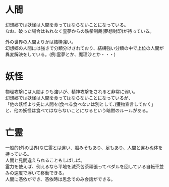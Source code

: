 # 人間
幻想郷では妖怪は人間を食ってはならないことになっている。<br />
なお、破った場合はもれなく霊夢からの鉄拳制裁(夢想封印)が待っている。<br />

外の世界の人間よりかは結構強い。<br />
幻想郷の人間には強さで分類分けされており、結構強い分類の中で上位の人間が異変解決をしている。(例:霊夢とか、魔理沙とか・・・)

# 妖怪
物理攻撃には人間よりも強いが、精神攻撃をされると非常に弱い。<br />
幻想郷では妖怪は人間を食ってはならないことになっているが、<br />
「他の妖怪より先に人間を(食べる食べないは別として、)獲物宣言しておく」
と、他の妖怪は食べてはならないことになるという暗黙のルールがある。

# 亡霊
一般的(外の世界)な亡霊とは違い、脳みそもあり、足もあり、人間と違わぬ体を持っている。<br />
人間と見間違えられることもしばしば。<br />
霊力を使えば、例えるなら平地を滅茶苦茶頑張ってペダルを回している自転車並みの速度で浮いて移動できる。<br />
人間に憑依ができ、憑依時は思念でのみ会話ができる。
